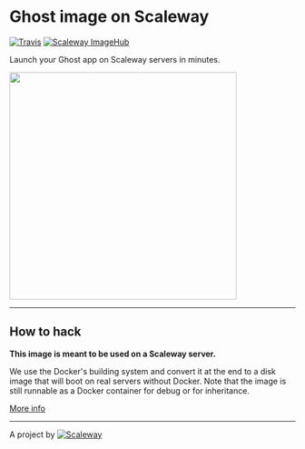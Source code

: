 # Ghost image on Scaleway

[![Travis](https://img.shields.io/travis/promissory-estoppel/scaleway-ghost.svg)](https://travis-ci.org/promissory_estoppel/scaleway-ghost)
[![Scaleway ImageHub](https://img.shields.io/badge/ImageHub-view-ff69b4.svg)](https://hub.scaleway.com/ghost.html)

Launch your Ghost app on Scaleway servers in minutes.

<img src="http://codehangar.io/content/images/2015/09/ghost.png" width="400px" />

---

## How to hack

**This image is meant to be used on a Scaleway server.**

We use the Docker's building system and convert it at the end to a disk image that will boot on real servers without Docker. Note that the image is still runnable as a Docker container for debug or for inheritance.

[More info](https://github.com/scaleway/image-builder)

---

A project by [![Scaleway](https://avatars1.githubusercontent.com/u/5185491?v=3&s=42)](https://www.scaleway.com/)
